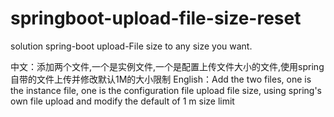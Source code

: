 # springboot-upload-file-size-reset
solution spring-boot upload-File size to any size you want.


中文：添加两个文件,一个是实例文件,一个是配置上传文件大小的文件,使用spring自带的文件上传并修改默认1M的大小限制
English：Add the two files, one is the instance file, one is the configuration file upload file size, using spring's own file upload and modify the default of 1 m size limit
